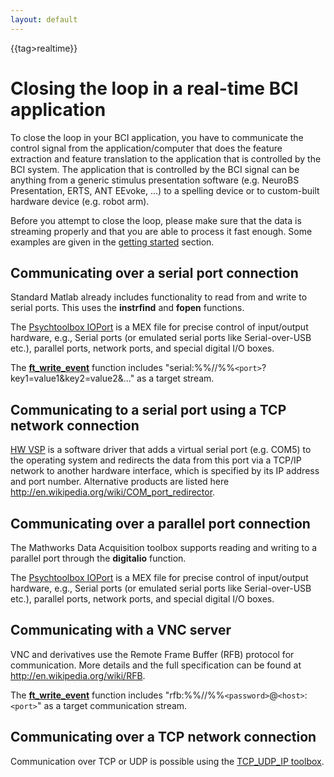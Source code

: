 ```yaml
---
layout: default
---
```


{{tag>realtime}}

# Closing the loop in a real-time BCI application

To close the loop in your BCI application, you have to communicate the control signal from the application/computer that does the feature extraction and feature translation to the application that is controlled by the BCI system. The application that is controlled by the BCI signal can be anything from a generic stimulus presentation software (e.g. NeuroBS Presentation, ERTS, ANT EEvoke, ...) to a spelling device or to custom-built hardware device (e.g. robot arm).

Before you attempt to close the loop, please make sure that the data is streaming properly and that you are able to process it fast enough. Some examples are given in the  [getting started](/getting_started/realtime) section. 

## Communicating over a serial port connection

Standard Matlab already includes functionality to read from and write to serial ports. This uses the **instrfind** and **fopen** functions. 

The [Psychtoolbox IOPort](http://docs.psychtoolbox.org/IOPort) is a MEX file for precise control of input/output hardware, e.g., Serial ports (or emulated serial ports like Serial-over-USB etc.),
parallel ports, network ports, and special digital I/O boxes.

The **[ft_write_event](/reference/ft_write_event)** function includes "serial:%%//%%`<port>`?key1=value1&key2=value2&..." as a target stream.
## Communicating to a serial port using a TCP network connection

[HW VSP](http://www.hw-group.com/products/hw_vsp/index_en.html) is a software driver that adds a virtual serial port (e.g. COM5) to the operating system and redirects the data from this port via a TCP/IP network to another hardware interface, which is specified by its IP address and port number. Alternative products are listed here http://en.wikipedia.org/wiki/COM_port_redirector.

## Communicating over a parallel port connection

The Mathworks Data Acquisition toolbox supports reading and writing to a parallel port through the **digitalio** function. 

The [Psychtoolbox IOPort](http://docs.psychtoolbox.org/IOPort) is a MEX file for precise control of input/output hardware, e.g., Serial ports (or emulated serial ports like Serial-over-USB etc.),
parallel ports, network ports, and special digital I/O boxes.
## Communicating with a VNC server

VNC and derivatives use the Remote Frame Buffer (RFB) protocol for communication. More details and the full specification can be found at http://en.wikipedia.org/wiki/RFB. 

The **[ft_write_event](/reference/ft_write_event)** function includes "rfb:%%//%%`<password>`@`<host>`:`<port>`" as a target communication stream. 

## Communicating over a TCP network connection

Communication over TCP or UDP is possible using the [TCP_UDP_IP toolbox](http://www.mathworks.com/matlabcentral/fileexchange/345). 
